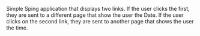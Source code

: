 Simple Sping application that displays two links. If the user clicks the 
first, they are sent to a different page that show the user the Date. If 
the user clicks on the second link, they are sent to another page that 
shows the user the time.
